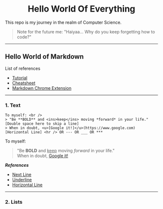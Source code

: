 # <center><b>Hello World Of Everything</b></center>
This repo is my journey in the realm of Computer Science.  
> Note for the future me: "Haiyaa... Why do you keep forgetting how to code?"

---

## Hello World of Markdown
List of references  
- [Tutorial](https://guides.github.com/features/mastering-markdown/)
- [Cheatsheet](https://github.com/adam-p/markdown-here/wiki/Markdown-Cheatsheet)
- [Markdown Chrome Extension](https://chrome.google.com/webstore/detail/markdown-viewer/ckkdlimhmcjmikdlpkmbgfkaikojcbjk?hl=en)

---

### 1. Text
```
To myself: <br />
> "Be **BOLD** and <ins>keep</ins> moving *forward* in your life." [Double space here to skip a line]
> When in doubt, <u>[Google it!]</u>(https://www.google.com)
[Horizontal Line] <hr /> OR --- OR ___ OR ***
```

To myself: <br />
> "Be **BOLD** and <ins>keep</ins> moving *forward* in your life."  
> When in doubt, <u>[Google it!](https://www.google.com)</u>  

**_References_**
- [Next Line](https://stackoverflow.com/questions/33191744/how-to-add-new-line-in-markdown-presentation/33191810)
- [Underline](https://stackoverflow.com/questions/3003476/get-underlined-text-with-markdown)
- [Horizontal Line](https://www.markdownguide.org/basic-syntax/)

---

### 2. Lists
